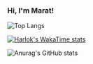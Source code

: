 
### Hi, I'm Marat!

![Top Langs](https://github-readme-stats.vercel.app/api/top-langs/?username=Rigbir&layout=compact)

[![Harlok's WakaTime stats](https://github-readme-stats.vercel.app/api/wakatime?username=ffflabs)](https://github.com/anuraghazra/github-readme-stats)

![Anurag's GitHub stats](https://github-readme-stats.vercel.app/api?username=Rigbir&show_icons=true&theme=radical)
<!--
**Rigbir/Rigbir** is a ✨ _special_ ✨ repository because its `README.md` (this file) appears on your GitHub profile.

Here are some ideas to get you started:

- 🔭 I’m currently working on ...
- 🌱 I’m currently learning ...
- 👯 I’m looking to collaborate on ...
- 🤔 I’m looking for help with ...
- 💬 Ask me about ...
- 📫 How to reach me: ...
- 😄 Pronouns: ...
- ⚡ Fun fact: ...
-->
